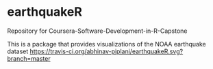 # earthquakeR
Repository for Coursera-Software-Development-in-R-Capstone


This is a package that provides visualizations of the NOAA  earthquake dataset
https://travis-ci.org/abhinav-piplani/earthquakeR.svg?branch=master
